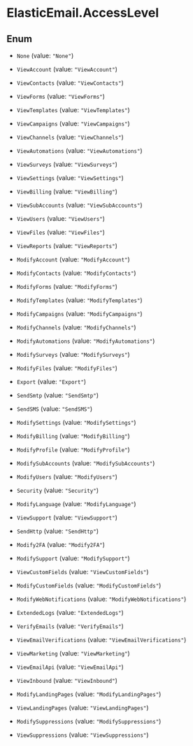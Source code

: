 # ElasticEmail.AccessLevel

## Enum


* `None` (value: `"None"`)

* `ViewAccount` (value: `"ViewAccount"`)

* `ViewContacts` (value: `"ViewContacts"`)

* `ViewForms` (value: `"ViewForms"`)

* `ViewTemplates` (value: `"ViewTemplates"`)

* `ViewCampaigns` (value: `"ViewCampaigns"`)

* `ViewChannels` (value: `"ViewChannels"`)

* `ViewAutomations` (value: `"ViewAutomations"`)

* `ViewSurveys` (value: `"ViewSurveys"`)

* `ViewSettings` (value: `"ViewSettings"`)

* `ViewBilling` (value: `"ViewBilling"`)

* `ViewSubAccounts` (value: `"ViewSubAccounts"`)

* `ViewUsers` (value: `"ViewUsers"`)

* `ViewFiles` (value: `"ViewFiles"`)

* `ViewReports` (value: `"ViewReports"`)

* `ModifyAccount` (value: `"ModifyAccount"`)

* `ModifyContacts` (value: `"ModifyContacts"`)

* `ModifyForms` (value: `"ModifyForms"`)

* `ModifyTemplates` (value: `"ModifyTemplates"`)

* `ModifyCampaigns` (value: `"ModifyCampaigns"`)

* `ModifyChannels` (value: `"ModifyChannels"`)

* `ModifyAutomations` (value: `"ModifyAutomations"`)

* `ModifySurveys` (value: `"ModifySurveys"`)

* `ModifyFiles` (value: `"ModifyFiles"`)

* `Export` (value: `"Export"`)

* `SendSmtp` (value: `"SendSmtp"`)

* `SendSMS` (value: `"SendSMS"`)

* `ModifySettings` (value: `"ModifySettings"`)

* `ModifyBilling` (value: `"ModifyBilling"`)

* `ModifyProfile` (value: `"ModifyProfile"`)

* `ModifySubAccounts` (value: `"ModifySubAccounts"`)

* `ModifyUsers` (value: `"ModifyUsers"`)

* `Security` (value: `"Security"`)

* `ModifyLanguage` (value: `"ModifyLanguage"`)

* `ViewSupport` (value: `"ViewSupport"`)

* `SendHttp` (value: `"SendHttp"`)

* `Modify2FA` (value: `"Modify2FA"`)

* `ModifySupport` (value: `"ModifySupport"`)

* `ViewCustomFields` (value: `"ViewCustomFields"`)

* `ModifyCustomFields` (value: `"ModifyCustomFields"`)

* `ModifyWebNotifications` (value: `"ModifyWebNotifications"`)

* `ExtendedLogs` (value: `"ExtendedLogs"`)

* `VerifyEmails` (value: `"VerifyEmails"`)

* `ViewEmailVerifications` (value: `"ViewEmailVerifications"`)

* `ViewMarketing` (value: `"ViewMarketing"`)

* `ViewEmailApi` (value: `"ViewEmailApi"`)

* `ViewInbound` (value: `"ViewInbound"`)

* `ModifyLandingPages` (value: `"ModifyLandingPages"`)

* `ViewLandingPages` (value: `"ViewLandingPages"`)

* `ModifySuppressions` (value: `"ModifySuppressions"`)

* `ViewSuppressions` (value: `"ViewSuppressions"`)


